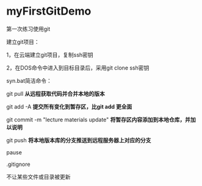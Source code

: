 # myFirstGitDemo

第一次练习使用git



建立git项目：

1，在云端建立git项目，复制ssh密钥

2，在DOS命令中进入到目标目录后，采用git clone ssh密钥





syn.bat简洁命令：

git pull   **从远程获取代码并合并本地的版本**

git add -A  **提交所有变化到暂存区，比git add 更全面**

git commit -m "lecture materials update"  **将暂存区内容添加到本地仓库，并加以说明**

git push  **将本地版本库的分支推送到远程服务器上对应的分支**

pause



.gitignore

不让某些文件或目录被更新


